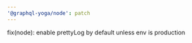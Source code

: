 ```yaml
---
'@graphql-yoga/node': patch
---
```


fix(node): enable prettyLog by default unless env is production
